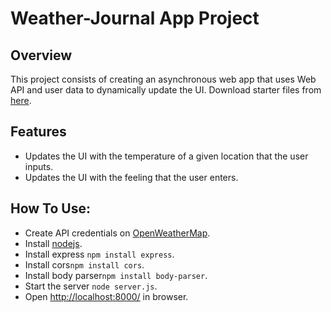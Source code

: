 # Weather-Journal App Project

## Overview
This project consists of creating an asynchronous web app that uses Web API and user data to dynamically update the UI. Download starter files from [here](https://github.com/udacity/fend/tree/refresh-2019/projects/landing-page).

## Features
* Updates the UI with the temperature of a given location that the user inputs.
* Updates the UI with the feeling that the user enters.

## How To Use:
* Create API credentials on [OpenWeatherMap](https://openweathermap.org/).
* Install [nodejs](https://nodejs.org/en/download/).
* Install express `npm install express`.
* Install cors`npm install cors`.
* Install body parser`npm install body-parser`.
* Start the server `node server.js`.
* Open [http://localhost:8000/](http://localhost:8000/) in browser.